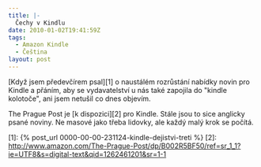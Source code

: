 ```yaml
---
title: |-
  Čechy v Kindlu
date: 2010-01-02T19:41:59Z
tags:
  - Amazon Kindle
  - Čeština
layout: post
---
```

[Když jsem předevčírem psal][1] o naustálém rozrůstání nabídky novin pro Kindle a přáním, aby se vydavatelství u nás také zapojila do "kindle kolotoče", ani jsem netušil co dnes objevím.

The Prague Post je [k dispozici][2] pro Kindle. Stále jsou to sice anglicky psané noviny. Ne masové jako třeba lidovky, ale každý malý krok se počítá.

[1]: {% post_url 0000-00-00-231124-kindle-dejistvi-treti %}
[2]: http://www.amazon.com/The-Prague-Post/dp/B002R5BF50/ref=sr_1_1?ie=UTF8&s=digital-text&qid=1262461201&sr=1-1